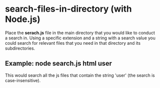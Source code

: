 # search-files-in-directory (with Node.js)

Place the **serach.js** file in the main directory that you would like to conduct a search in. 
Using a specific extension and a string with a search value you could search for relevant files that you need in that directory and its subdirectories.

## Example: node search.js html user

This would search all the js files that contain the string 'user' (the search is case-insensitive). 
